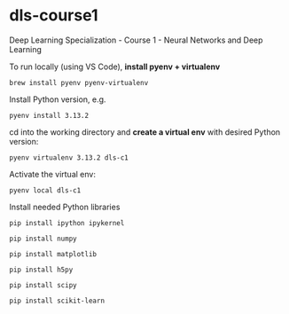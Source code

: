 # dls-course1
Deep Learning Specialization - Course 1 - Neural Networks and Deep Learning

To run locally (using VS Code), **install pyenv + virtualenv**

`brew install pyenv pyenv-virtualenv`

Install Python version, e.g.

`pyenv install 3.13.2`

cd into the working directory and **create a virtual env** with desired Python version:

`pyenv virtualenv 3.13.2 dls-c1`

Activate the virtual env:

`pyenv local dls-c1`

Install needed Python libraries

`pip install ipython ipykernel`

`pip install numpy`

`pip install matplotlib`

`pip install h5py`

`pip install scipy`

`pip install scikit-learn`